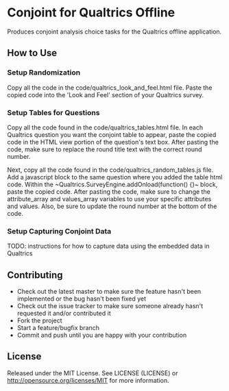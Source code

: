 # Conjoint for Qualtrics Offline

Produces conjoint analysis choice tasks for the Qualtrics offline application.

## How to Use

### Setup Randomization

Copy all the code in the code/qualtrics_look_and_feel.html file. Paste the copied code into the 'Look and Feel' section of your Qualtrics survey.

### Setup Tables for Questions

Copy all the code found in the code/qualtrics_tables.html file. In each Qualtrics question you want the conjoint table to appear, paste the copied code in the HTML view portion of the question's text box. After pasting the code, make sure to replace the round title text with the correct round number.

Next, copy all the code found in the code/qualtrics_random_tables.js file. Add a javascript block to the same question where you added the table html code. Within the ~Qualtrics.SurveyEngine.addOnload(function() {}~ block, paste the copied code. After pasting the code, make sure to change the attribute_array and values_array variables to use your specific attributes and values. Also, be sure to update the round number at the bottom of the code.

### Setup Capturing Conjoint Data

TODO: instructions for how to capture data using the embedded data in Qualtrics

## Contributing

* Check out the latest master to make sure the feature hasn't been implemented or the bug hasn't been fixed yet
* Check out the issue tracker to make sure someone already hasn't requested it and/or contributed it
* Fork the project
* Start a feature/bugfix branch
* Commit and push until you are happy with your contribution

## License

Released under the MIT License. See LICENSE (LICENSE) or http://opensource.org/licenses/MIT for more information.